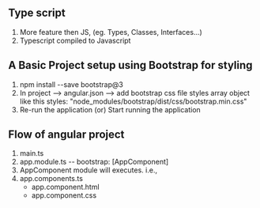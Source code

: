 ## Type script
1. More feature then JS, (eg. Types, Classes, Interfaces...)
2. Typescript compiled to Javascript

## A Basic Project setup using Bootstrap for styling
1. npm install --save bootstrap@3
2. In project --> angular.json --> add bootstrap css file styles array object like this styles: "node_modules/bootstrap/dist/css/bootstrap.min.css"
3. Re-run the application (or) Start running the application

## Flow of angular project
1. main.ts
2. app.module.ts -- bootstrap: [AppComponent]
3. AppComponent module will executes. i.e.,
4. app.components.ts 
	- app.component.html
	- app.component.css